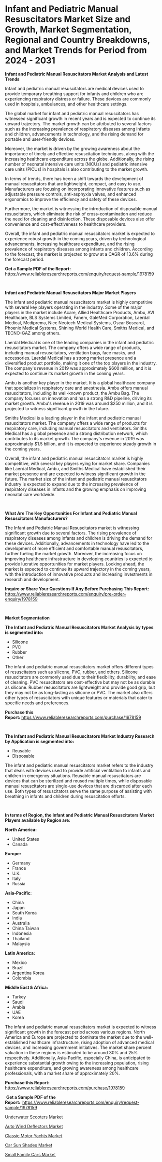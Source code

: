 <p><h1>Infant and Pediatric Manual Resuscitators Market Size and Growth, Market Segmentation, Regional and Country Breakdowns, and Market Trends for Period from 2024 -  2031</h1></p><p><strong>Infant and Pediatric Manual Resuscitators Market Analysis and Latest Trends</strong></p>
<p><p>Infant and pediatric manual resuscitators are medical devices used to provide temporary breathing support for infants and children who are experiencing respiratory distress or failure. These devices are commonly used in hospitals, ambulances, and other healthcare settings.</p><p>The global market for infant and pediatric manual resuscitators has witnessed significant growth in recent years and is expected to continue its upward trajectory. The market growth can be attributed to several factors such as the increasing prevalence of respiratory diseases among infants and children, advancements in technology, and the rising demand for portable and user-friendly devices.</p><p>Moreover, the market is driven by the growing awareness about the importance of timely and effective resuscitation techniques, along with the increasing healthcare expenditure across the globe. Additionally, the rising number of neonatal intensive care units (NICUs) and pediatric intensive care units (PICUs) in hospitals is also contributing to the market growth.</p><p>In terms of trends, there has been a shift towards the development of manual resuscitators that are lightweight, compact, and easy to use. Manufacturers are focusing on incorporating innovative features such as adjustable pressure controls, anti-asphyxia valves, and enhanced ergonomics to improve the efficiency and safety of these devices.</p><p>Furthermore, the market is witnessing the introduction of disposable manual resuscitators, which eliminate the risk of cross-contamination and reduce the need for cleaning and disinfection. These disposable devices also offer convenience and cost-effectiveness to healthcare providers.</p><p>Overall, the infant and pediatric manual resuscitators market is expected to experience robust growth in the coming years, driven by technological advancements, increasing healthcare expenditure, and the rising prevalence of respiratory diseases among infants and children. According to the forecast, the market is projected to grow at a CAGR of 13.6% during the forecast period.</p></p>
<p><strong>Get a Sample PDF of the Report:&nbsp;</strong> <a href="https://www.reliableresearchreports.com/enquiry/request-sample/1978159">https://www.reliableresearchreports.com/enquiry/request-sample/1978159</a></p>
<p>&nbsp;</p>
<p><strong>Infant and Pediatric Manual Resuscitators Major Market Players</strong></p>
<p><p>The infant and pediatric manual resuscitators market is highly competitive with several key players operating in the industry. Some of the major players in the market include Acare, Allied Healthcare Products, Ambu, AVI Healthcare, BLS Systems Limited, Fanem, GaleMed Corporation, Laerdal Medical, Mediprema, Nice Neotech Medical Systems, Oscar Boscarol, Phoenix Medical Systems, Shining World Health Care, Smiths Medical, and TECNO-GAZ among others.</p><p>Laerdal Medical is one of the leading companies in the infant and pediatric resuscitators market. The company offers a wide range of products, including manual resuscitators, ventilation bags, face masks, and accessories. Laerdal Medical has a strong market presence and a diversified product portfolio, making it one of the top players in the industry. The company's revenue in 2019 was approximately $600 million, and it is expected to continue its market growth in the coming years.</p><p>Ambu is another key player in the market. It is a global healthcare company that specializes in respiratory care and anesthesia. Ambu offers manual resuscitators, including its well-known product, the Ambu Bag. The company focuses on innovation and has a strong R&D pipeline, driving its market growth. Ambu's revenue in 2019 was around $250 million, and it is projected to witness significant growth in the future.</p><p>Smiths Medical is a leading player in the infant and pediatric manual resuscitators market. The company offers a wide range of products for respiratory care, including manual resuscitators and ventilators. Smiths Medical has a global presence and a strong distribution network, which contributes to its market growth. The company's revenue in 2019 was approximately $1.5 billion, and it is expected to experience steady growth in the coming years.</p><p>Overall, the infant and pediatric manual resuscitators market is highly competitive, with several key players vying for market share. Companies like Laerdal Medical, Ambu, and Smiths Medical have established their market presence and are expected to witness significant growth in the future. The market size of the infant and pediatric manual resuscitators industry is expected to expand due to the increasing prevalence of respiratory diseases in infants and the growing emphasis on improving neonatal care worldwide.</p></p>
<p>&nbsp;</p>
<p><strong>What Are The Key Opportunities For Infant and Pediatric Manual Resuscitators Manufacturers?</strong></p>
<p><p>The Infant and Pediatric Manual Resuscitators market is witnessing significant growth due to several factors. The rising prevalence of respiratory diseases among infants and children is driving the demand for these devices. Additionally, advancements in technology have led to the development of more efficient and comfortable manual resuscitators, further fueling the market growth. Moreover, the increasing focus on improving healthcare infrastructure in developing countries is expected to provide lucrative opportunities for market players. Looking ahead, the market is expected to continue its upward trajectory in the coming years, with the introduction of innovative products and increasing investments in research and development.</p></p>
<p><strong>Inquire or Share Your Questions If Any Before Purchasing This Report:</strong> <a href="https://www.reliableresearchreports.com/enquiry/pre-order-enquiry/1978159">https://www.reliableresearchreports.com/enquiry/pre-order-enquiry/1978159</a></p>
<p>&nbsp;</p>
<p><strong>Market Segmentation</strong></p>
<p><strong>The Infant and Pediatric Manual Resuscitators Market Analysis by types is segmented into:</strong></p>
<p><ul><li>Silicone</li><li>PVC</li><li>Rubber</li><li>Other</li></ul></p>
<p><p>The infant and pediatric manual resuscitators market offers different types of resuscitators such as silicone, PVC, rubber, and others. Silicone resuscitators are commonly used due to their flexibility, durability, and ease of cleaning. PVC resuscitators are cost-effective but may not be as durable as silicone. Rubber resuscitators are lightweight and provide good grip, but they may not be as long-lasting as silicone or PVC. The market also offers other types of resuscitators with unique features or materials that cater to specific needs and preferences.</p></p>
<p><strong>Purchase this Report:&nbsp;</strong><a href="https://www.reliableresearchreports.com/purchase/1978159">https://www.reliableresearchreports.com/purchase/1978159</a></p>
<p>&nbsp;</p>
<p><strong>The Infant and Pediatric Manual Resuscitators Market Industry Research by Application is segmented into:</strong></p>
<p><ul><li>Reusable</li><li>Disposable</li></ul></p>
<p><p>The infant and pediatric manual resuscitators market refers to the industry that deals with devices used to provide artificial ventilation to infants and children in emergency situations. Reusable manual resuscitators are devices that can be sterilized and reused multiple times, while disposable manual resuscitators are single-use devices that are discarded after each use. Both types of resuscitators serve the same purpose of assisting with breathing in infants and children during resuscitation efforts.</p></p>
<p>&nbsp;</p>
<p><strong>In terms of Region, the Infant and Pediatric Manual Resuscitators Market Players available by Region are:</strong></p>
<p>
    <p> <strong> North America: </strong>
        <ul>
            <li>United States</li>
            <li>Canada</li>
        </ul>
        </p> 
    <p> <strong> Europe: </strong>
        <ul>
            <li>Germany</li>
            <li>France</li>
            <li>U.K.</li>
            <li>Italy</li>
            <li>Russia</li>
        </ul>
        </p> 
    <p> <strong> Asia-Pacific: </strong>
        <ul>
            <li>China</li>
            <li>Japan</li>
            <li>South Korea</li>
            <li>India</li>
            <li>Australia</li>
            <li>China Taiwan</li>
            <li>Indonesia</li>
            <li>Thailand</li>
            <li>Malaysia</li>
        </ul>
        </p> 
    <p> <strong> Latin America: </strong>
        <ul>
            <li>Mexico</li>
            <li>Brazil</li>
            <li>Argentina Korea</li>
            <li>Colombia</li>
        </ul>
        </p> 
    <p> <strong> Middle East & Africa: </strong>
        <ul>
            <li>Turkey</li>
            <li>Saudi</li>
            <li>Arabia</li>
            <li>UAE</li>
            <li>Korea</li>
        </ul>
    </p>
    </p>
<p><p>The infant and pediatric manual resuscitators market is expected to witness significant growth in the forecast period across various regions. North America and Europe are projected to dominate the market due to the well-established healthcare infrastructure, rising adoption of advanced medical devices, and increasing government initiatives. The market share percent valuation in these regions is estimated to be around 30% and 25% respectively. Additionally, Asia-Pacific, especially China, is anticipated to experience substantial growth owing to the increasing population, rising healthcare expenditure, and growing awareness among healthcare professionals, with a market share of approximately 20%.</p></p>
<p><strong>Purchase this Report: </strong><a href="https://www.reliableresearchreports.com/purchase/1978159">https://www.reliableresearchreports.com/purchase/1978159</a></p>
<p>&nbsp;<strong>Get a Sample PDF of the Report:&nbsp;&nbsp;</strong><a href="https://www.reliableresearchreports.com/enquiry/request-sample/1978159">https://www.reliableresearchreports.com/enquiry/request-sample/1978159</a></p>
<p><strong></strong></p>
<p><p><a href="https://medium.com/@madiemurphy1990/underwater-scooters-market-analysis-and-sze-forecasted-for-period-from-2024-to-2031-77396df0976b">Underwater Scooters Market</a></p><p><a href="https://medium.com/@madiemurphy1990/auto-wind-deflectors-market-outlook-industry-overview-and-forecast-2024-to-2031-ea0ab662b93b">Auto Wind Deflectors Market</a></p><p><a href="https://medium.com/@madiemurphy1990/classic-motor-yachts-market-size-and-market-trends-complete-industry-overview-2024-to-2031-6d7c7f69d992">Classic Motor Yachts Market</a></p><p><a href="https://medium.com/@madiemurphy1990/car-sun-shades-market-analysis-and-sze-forecasted-for-period-from-2024-to-2031-6e7f63566c34">Car Sun Shades Market</a></p><p><a href="https://medium.com/@madiemurphy1990/small-family-cars-market-outlook-industry-overview-and-forecast-2024-to-2031-16cbd0d64a0b">Small Family Cars Market</a></p></p>